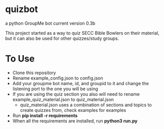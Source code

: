 # quizbot
a python GroupMe bot
current version 0.3b

This project started as a way to quiz SECC Bible Bowlers on their material, but it can also be used for other quizzes/study groups.

# **To Use**
- Clone this repository
- Rename example_config.json to config.json
- Add your groupme bot name, id, and groupid to it and change the listening port to the one you will be using
- If you are using the quiz section you also will need to rename example_quiz_material.json to quiz_material.json
    - quiz_material.json uses a combination of sections and topics to create quizzes from, check examples for examples
- Run **pip install -r requirements**
- When all the requirements are installed, run **python3 run.py**
